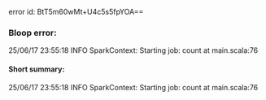 error id: BtT5m60wMt+U4c5s5fpYOA==
### Bloop error:

25/06/17 23:55:18 INFO SparkContext: Starting job: count at main.scala:76
#### Short summary: 

25/06/17 23:55:18 INFO SparkContext: Starting job: count at main.scala:76